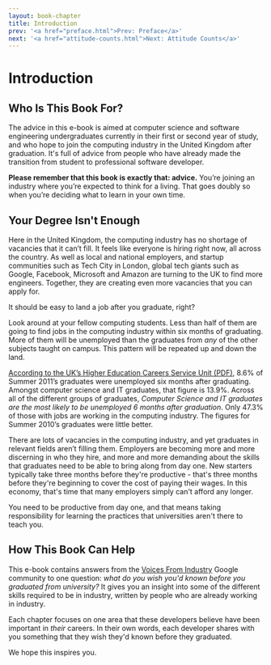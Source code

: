 ```yaml
---
layout: book-chapter
title: Introduction
prev: '<a href="preface.html">Prev: Preface</a>'
next: '<a href="attitude-counts.html">Next: Attitude Counts</a>'
---
```


# Introduction

## Who Is This Book For?

The advice in this e-book is aimed at computer science and software engineering undergraduates currently in their first or second year of study, and who hope to join the computing industry in the United Kingdom after graduation.  It's full of advice from people who have already made the transition from student to professional software developer.

__Please remember that this book is exactly that: advice.__ You’re joining an industry where you’re expected to think for a living. That goes doubly so when you’re deciding what to learn in your own time.

## Your Degree Isn't Enough

Here in the United Kingdom, the computing industry has no shortage of vacancies that it can’t fill. It feels like everyone is hiring right now, all across the country. As well as local and national employers, and startup communities such as Tech City in London, global tech giants such as Google, Facebook, Microsoft and Amazon are turning to the UK to find more engineers. Together, they are creating even more vacancies that you can apply for.

It should be easy to land a job after you graduate, right?

Look around at your fellow computing students. Less than half of them are going to find jobs in the computing industry within six months of graduating. More of them will be unemployed than the graduates from _any_ of the other subjects taught on campus. This pattern will be repeated up and down the land.

[According to the UK’s Higher Education Careers Service Unit (PDF)](http://www.hecsu.ac.uk/assets/assets/documents/WDGD_Oct_2012.pdf), 8.6% of Summer 2011’s graduates were unemployed six months after graduating. Amongst computer science and IT graduates, that figure is 13.9%. Across all of the different groups of graduates, _Computer Science and IT graduates are the most likely to be unemployed 6 months after graduation_. Only 47.3% of those with jobs are working in the computing industry. The figures for Summer 2010’s graduates were little better.

There are lots of vacancies in the computing industry, and yet graduates in relevant fields aren’t filling them. Employers are becoming more and more discerning in who they hire, and more and more demanding about the skills that graduates need to be able to bring along from day one. New starters typically take three months before they're productive - that's three months before they're beginning to cover the cost of paying their wages.  In this economy, that's time that many employers simply can't afford any longer.

You need to be productive from day one, and that means taking responsibility for learning the practices that universities aren't there to teach you.

## How This Book Can Help

This e-book contains answers from the [Voices From Industry](https://plus.google.com/communities/111699457416495663696) Google community to one question: _what do you wish you'd known before you graduated from university?_  It gives you an insight into some of the different skills required to be in industry, written by people who are already working in industry.

Each chapter focuses on one area that these developers believe have been important in _their_ careers.  In their own words, each developer shares with you something that they wish they'd known before they graduated.

We hope this inspires you.